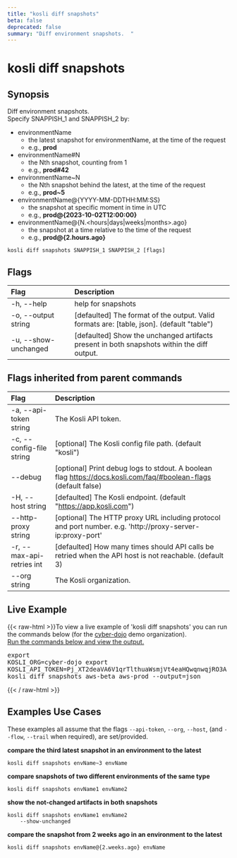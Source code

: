 ```yaml
---
title: "kosli diff snapshots"
beta: false
deprecated: false
summary: "Diff environment snapshots.  "
---
```


# kosli diff snapshots

## Synopsis

Diff environment snapshots.  
Specify SNAPPISH_1 and SNAPPISH_2 by:
- environmentName
    - the latest snapshot for environmentName, at the time of the request
    - e.g., **prod**
- environmentName#N
    - the Nth snapshot, counting from 1
    - e.g., **prod#42**
- environmentName~N
    - the Nth snapshot behind the latest, at the time of the request
    - e.g., **prod~5**
- environmentName@{YYYY-MM-DDTHH:MM:SS}
    - the snapshot at specific moment in time in UTC
    - e.g., **prod@{2023-10-02T12:00:00}**
- environmentName@{N.<hours|days|weeks|months>.ago}
    - the snapshot at a time relative to the time of the request
    - e.g., **prod@{2.hours.ago}**


```shell
kosli diff snapshots SNAPPISH_1 SNAPPISH_2 [flags]
```

## Flags
| Flag | Description |
| :--- | :--- |
|    -h, --help  |  help for snapshots  |
|    -o, --output string  |  [defaulted] The format of the output. Valid formats are: [table, json]. (default "table")  |
|    -u, --show-unchanged  |  [defaulted] Show the unchanged artifacts present in both snapshots within the diff output.  |


## Flags inherited from parent commands
| Flag | Description |
| :--- | :--- |
|    -a, --api-token string  |  The Kosli API token.  |
|    -c, --config-file string  |  [optional] The Kosli config file path. (default "kosli")  |
|        --debug  |  [optional] Print debug logs to stdout. A boolean flag https://docs.kosli.com/faq/#boolean-flags (default false)  |
|    -H, --host string  |  [defaulted] The Kosli endpoint. (default "https://app.kosli.com")  |
|        --http-proxy string  |  [optional] The HTTP proxy URL including protocol and port number. e.g. 'http://proxy-server-ip:proxy-port'  |
|    -r, --max-api-retries int  |  [defaulted] How many times should API calls be retried when the API host is not reachable. (default 3)  |
|        --org string  |  The Kosli organization.  |


## Live Example

{{< raw-html >}}To view a live example of 'kosli diff snapshots' you can run the commands below (for the <a href="https://app.kosli.com/cyber-dojo/environments/aws-prod/snapshots/">cyber-dojo</a> demo organization).<br/><a href="https://app.kosli.com/api/v2/livedocs/cyber-dojo/cli?command=kosli+diff+snapshots+aws-beta+aws-prod+--output=json">Run the commands below and view the output.</a><pre>export KOSLI_ORG=cyber-dojo
export KOSLI_API_TOKEN=Pj_XT2deaVA6V1qrTlthuaWsmjVt4eaHQwqnwqjRO3A  # read-only
kosli diff snapshots aws-beta aws-prod --output=json</pre>{{< / raw-html >}}

## Examples Use Cases

These examples all assume that the flags  `--api-token`, `--org`, `--host`, (and `--flow`, `--trail` when required), are set/provided. 

**compare the third latest snapshot in an environment to the latest**

```shell
kosli diff snapshots envName~3 envName 

```

**compare snapshots of two different environments of the same type**

```shell
kosli diff snapshots envName1 envName2 

```

**show the not-changed artifacts in both snapshots**

```shell
kosli diff snapshots envName1 envName2 
	--show-unchanged 

```

**compare the snapshot from 2 weeks ago in an environment to the latest**

```shell
kosli diff snapshots envName@{2.weeks.ago} envName 
```

